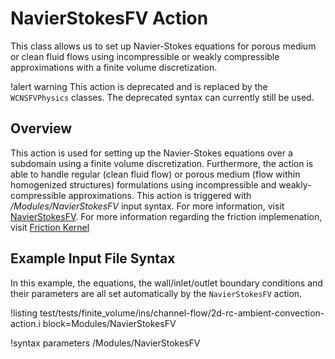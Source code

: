 # NavierStokesFV Action

This class allows us to set up Navier-Stokes equations for porous medium or clean fluid flows using incompressible or weakly compressible approximations with a finite volume discretization.

!alert warning
This action is deprecated and is replaced by the `WCNSFVPhysics` classes. The deprecated
syntax can currently still be used.

## Overview

This action is used for setting up the Navier-Stokes equations over a subdomain
using a finite volume discretization. Furthermore, the action is able to handle
regular (clean fluid flow) or porous medium (flow within homogenized structures)
formulations using incompressible and weakly-compressible approximations.
This action is triggered with */Modules/NavierStokesFV* input syntax.
For more information, visit [NavierStokesFV](/Modules/NavierStokesFV/index.md). For more information
regarding the friction implemenation, visit [Friction Kernel](PINSFVMomentumFriction.md)

## Example Input File Syntax

In this example, the equations, the wall/inlet/outlet boundary conditions and their parameters are all set automatically by the `NavierStokesFV` action.

!listing test/tests/finite_volume/ins/channel-flow/2d-rc-ambient-convection-action.i block=Modules/NavierStokesFV

!syntax parameters /Modules/NavierStokesFV
